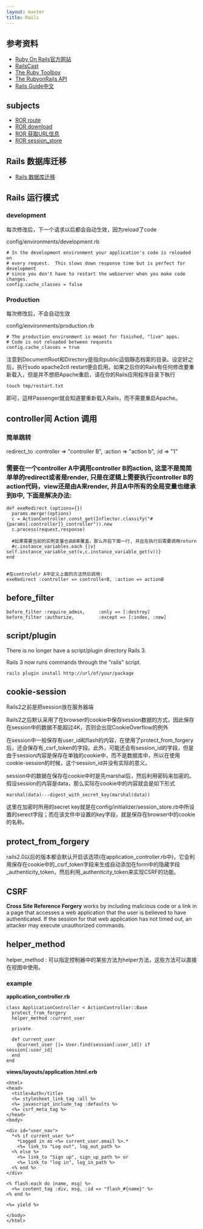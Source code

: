 ```yaml
---
layout: master
title: Rails
---
```


## 参考资料

* [Ruby On Rails官方网站](http://rubyonrails.org/)
* [RailsCast](http://railscasts.com/)
* [The Ruby Toolbox](https://www.ruby-toolbox.com/)
* [The RubyonRails API](http://api.rubyonrails.org/)
* [Rails Guide中文](http://guides.ruby-china.org/)


## subjects

* [ROR route](rails-route.html)
* [ROR download](rails-download.html)
* [ROR 获取URL信息](rails-url-info.html)
* [ROR session_store](rails-session-store.html)

## Rails 数据库迁移

* [Rails 数据库迁移](migrate.html)

## Rails 运行模式

### development

每次修改后，下一个请求以后都会自动生效，因为reload了code

config/environments/development.rb

    # In the development environment your application's code is reloaded on
    # every request.  This slows down response time but is perfect for development
    # since you don't have to restart the webserver when you make code changes.
    config.cache_classes = false

### Production 

每次修改后，不会自动生效

config/environments/production.rb

    # The production environment is meant for finished, "live" apps.
    # Code is not reloaded between requests
    config.cache_classes = true


注意到DocumentRoot和Directory是指向public這個靜态档案的目录。设定好之后，执行sudo apache2ctl restart便会启用。如果之后你的Rails有任何修改要重新载入，但是并不想把Apache重启，请在你的Rails应用程序目录下執行

    touch tmp/restart.txt

即可，這样Passenger就会知道要重新载入Rails，而不需要重启Apache。

## controller间 Action 调用

### 简单跳转

redirect_to :controller => "controller B", :action => "action b", :id => "1"

### 需要在一个controller A中调用controller B的action, 这里不是简简单单的redirect或者是render, 只是在逻辑上需要执行controller B的action代码，view还是由A来render, 并且A中所有的全局变量也继承到B中, 下面是解决办法: 

    def exeRedirect (options={})
      params.merge!(options)
      c = ActionController.const_get(Inflector.classify("#{params[:controller]}_controller")).new
      c.process(request,response)
  
      #如果需要当前的实例变量也由B来覆盖，那么开启下面一行, 并且在执行后需要调用return
      #c.instance_variables.each {|v| self.instance_variable_set(v,c.instance_variable_get(v))}
    end


    #在controlelr A中定义上面的方法然后调用:
    exeRedirect :controller => controllerB, :action => actionB


## before_filter

    before_filter :require_admin,     :only => [:destroy]
    before_filter :authorize,         :except => [:index, :new]

## script/plugin

There is no longer have a script/plugin directory Rails 3. 

Rails 3 now runs commands through the "rails" script.

    rails plugin install http://url/of/your/package

## cookie-session

Rails2之前是把session放在服务器端

Rails2之后默认采用了在browser的cookie中保存session数据的方式，因此保存在session中的数据不能超过4K，否则会出现CookieOverflow的例外

在session中一般保存有user_id和flash的内容，在使用了protect_from_forgery后，还会保存有_csrf_token的字段。此外，可能还会有session_id的字段，但是由于session内容是保存在单独的cookie中，而不是数据库中，所以在使用cookie-session的时候，这个session_id并没有实际的意义。

session中的数据在保存在cookie中时是先marshal后，然后利用密码来加密的。假设session的内容是data，那么实际在cookie中的内容就会是如下形式

    marshal(data)---digest_with_secret_key(marshal(data))

这里在加密时所用的secret key就是在config/initializer/session_store.rb中所设置的serect字段；而在该文件中设置的key字段，就是保存在browser中的cookie的名称。

## protect_from_forgery

rails2.0以后的版本都会默认开启该选项(在application_controller.rb中)，它会利用保存在cookie中的_csrf_token字段来生成自动添加在form中的隐藏字段_authenticity_token，然后利用_authenticity_token来实现CSRF的功能。

## CSRF

**Cross Site Reference Forgery** works by including malicious code or a link in a page that accesses a web application that the user is believed to have authenticated. If the session for that web application has not timed out, an attacker may execute unauthorized commands.

## helper_method

helper_method : 可以指定控制器中的某些方法为helper方法，这些方法可以直接在视图中使用。

### example

**application_controller.rb**

    class ApplicationController < ActionController::Base
      protect_from_forgery
      helper_method :current_user
    
      private
    
      def current_user
        @current_user ||= User.find(session[:user_id]) if session[:user_id]
      end
    end
    
**views/layouts/application.html.erb**
    
    <html>
    <head>
      <title>Auth</title>
      <%= stylesheet_link_tag :all %>
      <%= javascript_include_tag :defaults %>
      <%= csrf_meta_tag %>
    </head>
    <body>
    
    <div id="user_nav">
      *<% if current_user %>*
        *Logged in as <%= current_user.email %>.*
        <%= link_to "Log out", log_out_path %>
      <% else %>
        <%= link_to "Sign up", sign_up_path %> or
        <%= link_to "log in", log_in_path %>
      <% end %>
    </div>
    
    <% flash.each do |name, msg| %>
      <%= content_tag :div, msg, :id => "flash_#{name}" %>
    <% end %>
    
    <%= yield %>
    
    </body>
    </html>

